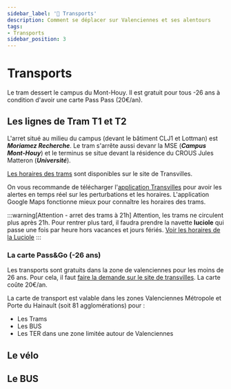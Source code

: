 ```yaml
---
sidebar_label: '🚆 Transports'
description: Comment se déplacer sur Valenciennes et ses alentours
tags:
- Transports
sidebar_position: 3
---
```

# Transports

Le tram dessert le campus du Mont-Houy. Il est gratuit pour tous -26 ans à condition d'avoir une carte Pass Pass (20€/an).

## Les lignes de Tram T1 et T2
L'arret situé au milieu du campus (devant le bâtiment CLJ1 et Lottman) est ***Moriamez Recherche***. Le tram s'arrête aussi devanr la MSE (***Campus Mont-Houy***) et le terminus se situe devant la résidence du CROUS Jules Matteron (***Université***).

[Les horaires des trams](https://www.transvilles.com/les-horaires-de-la-rentree-2023/) sont disponibles sur le site de Transvilles.

On vous recommande de télécharger l'[application Transvilles](https://www.transvilles.com/lapplication-temps-reel/) pour avoir les alertes en temps réel sur les perturbations et les horaires. L'application Google Maps fonctionne mieux pour connaître les horaires des trams.

:::warning[Attention - arret des trams à 21h]
Attention, les trams ne circulent plus après 21h. Pour rentrer plus tard, il faudra prendre la navette **luciole** qui passe une fois par heure hors vacances et jours fériés. [Voir les horaires de la Luciole](https://storage.googleapis.com/is-wp-14-prod/uploads-prod/2023/07/Ligne_Luciole_0923.pdf)
:::

### La carte Pass&Go (-26 ans)
Les transports sont gratuits dans la zone de valenciennes pour les moins de 26 ans. Pour cela, il faut [faire la demande sur le site de transvilles](https://www.transvilles.com/votre-abonnement-passgo/). La carte coûte 20€/an.

La carte de transport est valable dans les zones Valenciennes Métropole et Porte du Hainault (soit 81 agglomérations) pour :
- Les Trams
- Les BUS
- Les TER dans une zone limitée autour de Valenciennes

## Le vélo


## Le BUS